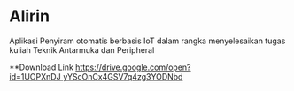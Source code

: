 # Alirin
Aplikasi Penyiram otomatis berbasis IoT dalam rangka menyelesaikan tugas kuliah Teknik Antarmuka dan Peripheral

**Download Link
https://drive.google.com/open?id=1UOPXnDJ_yYScOnCx4GSV7q4zg3YODNbd
